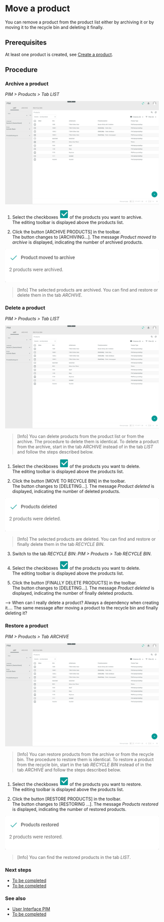 # Move a product

You can remove a product from the product list either by archiving it or by moving it to the recycle bin and deleting it finally.

## Prerequisites

At least one product is created, see [Create a product](#create-a-product).

## Procedure

### Archive a product
*PIM > Products > Tab LIST*

![Product list](/Assets/Screenshots/PIM/Products/List/Products.png "[Product list]")

1. Select the checkboxes ![Checkbox](/Assets/Icons/Checkbox.png "[Checkbox]") of the products you want to archive.   
  The editing toolbar is displayed above the products list.

2. Click the button [ARCHIVE PRODUCTS] in the toolbar.   
  The button changes to [ARCHIVING...]. The message *Product moved to archive* is displayed, indicating the number of archived products.

  ![Product moved to archive](/Assets/Screenshots/PIM/Products/List/ProductMovedToArchive.png "[Product moved to archive]")

  > [Info] The selected products are archived. You can find and restore or delete them in the tab *ARCHIVE*.


### Delete a product
*PIM > Products > Tab LIST*

![Product list](/Assets/Screenshots/PIM/Products/List/Products.png "[Product list]")

> [Info] You can delete products from the product list or from the archive. The procedure to delete them is identical. To delete a product from the archive, start in the tab *ARCHIVE* instead of in the tab *LIST* and follow the steps described below.

1. Select the checkboxes ![Checkbox](/Assets/Icons/Checkbox.png "[Checkbox]") of the products you want to delete.   
  The editing toolbar is displayed above the products list.

2. Click the button [MOVE TO RECYCLE BIN] in the toolbar.   
  The button changes to [DELETING...]. The message *Product deleted* is displayed, indicating the number of deleted products.

  ![Product deleted](/Assets/Screenshots/PIM/Products/List/ProductDeleted.png "[Product deleted]")

  > [Info] The selected products are deleted. You can find and restore or finally delete them in the tab *RECYCLE BIN*.

3. Switch to the tab *RECYCLE BIN*: *PIM > Products > Tab RECYCLE BIN*.

4. Select the checkboxes ![Checkbox](/Assets/Icons/Checkbox.png "[Checkbox]") of the products you want to delete.   
  The editing toolbar is displayed above the products list.

5. Click the button [FINALLY DELETE PRODUCTS] in the toolbar.   
  The button changes to [DELETING...]. The message *Product deleted* is displayed, indicating the number of finally deleted products.

  --> When can I really delete a product? Always a dependency when creating it.... The same message after moving a product to the recycle bin and finally deleting it?


### Restore a product
*PIM > Products > Tab ARCHIVE*

![Product list](/Assets/Screenshots/PIM/Products/List/Products.png "[Product list]")

> [Info] You can restore products from the archive or from the recycle bin. The procedure to restore them is identical. To restore a product from the recycle bin, start in the tab *RECYCLE BIN* instead of in the tab *ARCHIVE* and follow the steps described below.

1. Select the checkboxes ![Checkbox](/Assets/Icons/Checkbox.png "[Checkbox]") of the products you want to restore.   
  The editing toolbar is displayed above the products list.

2. Click the button [RESTORE PRODUCTS] in the toolbar.   
  The button changes to [RESTORING ...]. The message *Products restored* is displayed, indicating the number of restored products.

  ![Products restored](/Assets/Screenshots/PIM/Products/List/ProductsRestored.png "[Products restored]")

  > [Info] You can find the restored products in the tab *LIST*.

### Next steps

  - [To be completed](#to_be_completed)
  - [To be completed](#to_be_completed)

### See also

  - [User Interface PIM](/PIM/UserInterface/00_UserInterface.md)
  - [To be completed](#to_be_completed)
